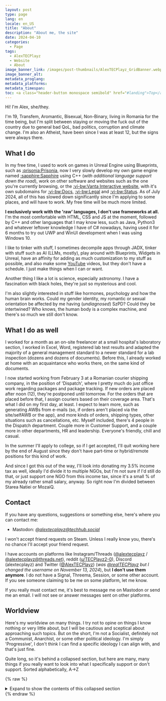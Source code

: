 ```yaml
---
layout: post
type: page
lang: en
locale: en_US
title: "About"
description: "About me, the site"
date: 2024-04-10
categories:
  - Page
tags:
  - AlexTECPlayz
  - Website
  - About
image_banner_link: /images/post-thumbnails/AlexTECPlayz_GridBanner.webp
image_banner_alt:
metadata_proglang:
metadata_platforms:
metadata_timespan:
toc: <a class="header-button monospace semibold" href="#landing">Top</a><br><a class="header-button monospace semibold" href="#what-i-do">What I do</a><br><a class="header-button monospace semibold" href="#what-i-do-as-well">What I do as well</a><br><a class="header-button monospace semibold" href="#contact">Contact</a><br><a class="header-button monospace semibold" href="#worldview">Worldview</a>
---
```


Hi! I'm Alex, she/they.

I'm 19, Transfem, Aromantic, Bisexual, Non-Binary, living in Romania for the time being, but I'm split between staying or moving the fuck out of the country due to general bad QoL, bad politics, corruption and climate change. I'm also an Atheist, have been since I was at least 12, but the signs were always there.

## What I do

In my free time, I used to work on games in Unreal Engine using Blueprints, such as [:prisonia:Prisonia](https://vantainteractive.com/en/games/Prisonia), now I very slowly develop my own game engine named [:sapphire:Sapphire](https://docs.vantainteractive.com/en/sapphire/) using C++ (*with additional language support down the road*), work on other software and websites such as the one you're currently browsing, or the [:vi-bw:Vanta Interactive website](https://vantainteractive.com), with it's own subdomains for [:vi-bw:Docs](https://docs.vantainteractive.com), [:vi-bw:Legal](https://legal.vantainteractive.com) and [:vi-bw:Status](https://status.vantainteractive.com). As of July 2024, all of this has slowed down significantly since I'm applying to some places, and will have to work. My free time will be much more limited.

**I exclusively work with the 'raw' languages, I don't use frameworks at all.** I'm the most comfortable with HTML, CSS and JS at the moment, followed by C++ and other languages that I may know less, such as Java, Python3 and whatever leftover knowledge I have of C# nowadays, having used it for 6 months to try out UWP and WinUI development when I was using Windows 10.

I like to tinker with stuff, I sometimes decompile apps through JADX, tinker with stuff such as AI (LLMs, mostly), play around with Blueprints, Widgets in Unreal, have an affinity for adding as much customization to my stuff as possible, and also make some [YouTube](https://youtube.com/@alextecplaz) videos, but they don't have a schedule. I just make things when I can or want.

Another thing I like a lot is science, especially astronomy. I have a fascination with black holes, they're just so mysterious and cool.

I'm also slightly interested in stuff like hormones, psychology and how the human brain works. Could my gender identity, my romantic or sexual orientation be affected by me having (*undiagnosed*) SzPD? Could they be intertwined? Who knows, the human body is a complex machine, and there's so much we still don't know.

## What I do as well

I worked for a month as an on-site freelancer at a small hospital's laboratory section, I worked in Excel, Word, registered lab test results and adapted the majority of a general management standard to a newer standard for a lab inspection (dozens and dozens of documents). Before this, I already worked at home with an acquaintance who works there, on the same kind of documents.

I now started working from February 3 at a Romanian courier shipping company, in the position of 'Dispatch', where I pretty much do just office work regarding packages and package tracking. If new orders are placed after noon (12), they're postponed until tomorrow. For the orders that are placed before that, I assign couriers based on their coverage area. That's what I did on my first day, at least. I expect to learn more, such as generating AWBs from e-mails (so, if orders aren't placed via the site/selfAWB or the app), and more kinds of orders, shipping types, other situations such as cancellations, etc. Myself included, there's 4 people in the Dispatch department. Couple more in Customer Support, and a couple more in other departments, HR and leadership. Everyone's friendly, chill and casual.

In the summer I'll apply to college, so if I get accepted, I'll quit working here by the end of August since they don't have part-time or hybrid/remote positions for this kind of work.

And since I got this out of the way, I'll look into donating my 3.5% income tax as well, ideally I'd divide it to multiple NGOs, but I'm not sure if I'd still do that, or just support one NGO from this income tax, since it's a small % of my already rather small salary, anyway. So right now I'm divided between Starea Natiei or MozaiQ.

## Contact
If you have any questions, suggestions or something else, here's where you can contact me:
- Mastodon: [*@alextecplayz@techhub.social*](https://techhub.social/@AlexTECPlayz)

I won't accept friend requests on Steam. Unless I really know you, there's no chance I'll accept your friend request.

I have accounts on platforms like Instagram/Threads ([@alextecplayz](https://instagram.com/alextecplayz) / [@alextecplayz@threads.net](https://threads.net/alextecplayz)), reddit ([u/TECPlayz2-0](https://new.reddit.com/user/TECPlayz2-0)), Discord (alextecplayz) and Twitter ([@AlexTECPlayz](https://twitter.com/AlexTECPlayz)) (*was [@realTECPlayz](https://web.archive.org/web/20230320004115/twitter.com/realTECPlayz) but I changed the username on November 13, 2024*), but **I don't use them anymore**. I do not have a Signal, Threema, Session, or some other account. If you see someone claiming to be me on some platform, let me know.

If you really must contact me, it's best to message me on Mastodon or send me an email. I will not see or answer messages sent on other platforms.

## Worldview

Here's my worldview on many things. I try not to opine on things I know nothing or very little about, but I will be cautious and sceptical about approaching such topics. But on the short, I'm not a Socialist, definitely not a Communist, Anarchist, or some other political ideology. I'm simply 'Progressive', I don't think I can find a specific ideology I can align with, and that's just fine.

Quite long, so it's behind a collapsed section, but here are many, many things if you really want to look into what I specifically support or don't support. Sorted alphabetically, A->Z

{% raw %}
<details class="details">
  <summary style="">Expand to show the contents of this collapsed section</summary>
  <table>
    <thead>
      <tr>
        <th><strong>My stance</strong></th>
        <th><strong>Measure, something specific, law, right, etc.</strong></th>
        <th><strong>Description to explain why (optional)</strong></th>
      </tr>
    </thead>
    <tbody>
      <tr>
        <td><strong>IMPARTIAL</strong></td>
        <td>ACAB</td>
        <td>To suggest, or to generalize, that “All Cops are Bastards” sucks fucking ass, and I don’t support this. There are some corrupt cops, and there are some good cops. Not everything’s so black and white.</td>
      </tr>
      <tr>
        <td><strong>AGAINST</strong></td>
        <td>Anarchism, Anarcho-$THING, Anarcho-communism, Stateless societies, anti-statism, liberationism</td>
        <td>Bahahaha! Oh, you’re serious? Bahahaha! Even the most basic, primitive human society has some form of governance similar to a state or government.</td>
      </tr>
      <tr>
        <td><strong>AGAINST</strong></td>
        <td>Authoritarianism</td>
        <td>Never. Under no circumstance is this good. I give some sceptical leeway for ‘benevolent dictators’. They’re still dictators and all, but sometimes I guess you have to take control of a country that’s gone too far off to bring it back to stability.</td>
      </tr>
      <tr>
        <td><strong>IMPARTIAL</strong></td>
        <td>Big companies, corporations, businesses.</td>
        <td>Big companies aren’t <em>inherently</em> bad. Big companies that become monopolies or oligopolies are bad, however.</td>
      </tr>
      <tr>
        <td><strong>FOR</strong></td>
        <td>Capitalism (to an extent)</td>
        <td>Not all parts of capitalism are bad. Is capitalism worse now, especially due to the increased wealth gap between the top % and the rest? Absolutely. But I don't want to tear it all down, I want to surgically remove the bad ideological parts of it, and replace them with more fair alternatives, usually provided by socialism's economic system, or some other, 'third way'.</td>
      </tr>
      <tr>
        <td><strong>AGAINST</strong></td>
        <td>‘Carbon capture’, ‘carbon credits’</td>
        <td>They’re a scam, and ineffective in the grand scale of things. Not to mention it’s GREENWASHING.</td>
      </tr>
      <tr>
        <td><strong>AGAINST</strong></td>
        <td>Cars</td>
        <td>Not a car abolitionist, though. Cars have their utility and own degree of freedom, but we’d have less of them if we had excellent public transport and trains.</td>
      </tr>
      <tr>
        <td><strong>FOR</strong></td>
        <td>CIA, FBI, NSA, intelligence agencies in general</td>
        <td>Fuck yeah, intelligence agencies are cool. Some secret programs need to exist for the sake of national and/or international security. <i class="italic">Oh, but look what $AGENCY did in the 80s, 90s, etc.</i> This isn't BECAUSE of the intelligence agency's existence. It's because some agencies get an ego and start operating way out of their legal limits, and there's no one to hold them accountable for their mistakes.<br><br>An intelligence agency is not inherently bad or evil. They can be massively helpful in exposing and leading to the arrest of organized crime groups, as history has proven time and time again. They can be massively helpful in protecting their country's interests, as is the case for the US, as history has proven time and time again.</td>
      </tr>
      <tr>
        <td><strong>AGAINST</strong></td>
        <td>Communism, Fascism, Nazism, any other ideology</td>
        <td>None of these are good. Fuck off. Shilling for the NK, CCP, URSS or being a tankie is the same.<br><br><strong>On Communism:</strong><br>Communism is the extreme left, so obviously it contains the most radical stuff of the Left. This also comes with extreme violence, just like the extreme right's extreme violence. Marx had some good ideas, some deserved to be thrown in the dumpster. Lenin? HARD NO, the guy was authoritarian. If you're a Leninist, Marxist-Leninist, and especially something else like Stalinist, Ceausist, etc, stay the fuck away. Your ideology is just as reprehensible and as horrific as Fascism and Nazism.</td>
      </tr>
      <tr>
        <td><strong>AGAINST</strong></td>
        <td>Corruption, cronyism, nepotism</td>
        <td>Self-explanatory. I live in Romania, I see this on a daily basis, unfortunately.</td>
      </tr>
      <tr>
        <td><strong>FOR</strong></td>
        <td>Drug decriminalisation (e.g light drugs, marijuana)</td>
        <td>Sure, with the same laws as alcohol and tobacco. 18+, you shouldn’t smoke pot and drive, etc. I don’t support or promote drugs. Weed's not great, especially in high concentration.</td>
      </tr>
      <tr>
        <td><strong>FOR</strong></td>
        <td>FOSS, OSS, Closed-source, Source-available, etc.</td>
        <td>I’m not some hypocrite or some absolutist, however. Both FOSS and closed-source software have their advantages and disadvantages.</td>
      </tr>
      <tr>
        <td><strong>FOR</strong></td>
        <td>Free speech (NOT including Hate Speech)</td>
        <td><em>“Muh freedom to say the n-word, to be racist, nooo!”</em> Free speech good. Hate speech bad. Simple as.</td>
      </tr>
      <tr>
        <td><strong>FOR</strong></td>
        <td>Immigration, reducing overreach of immigration/customs agencies</td>
        <td>Agencies such as the US ICE and DHS have too much power. Lobotomize them, don’t abolish the agencies. General immigration and customs enforcement is needed, but what the ICE does is just way above their pay grade, and their department. Stick to airports and country borders, dipshits.</td>
      </tr>
      <tr>
        <td><strong>FOR</strong></td>
        <td>Increased education, healthcare funding</td>
        <td>Obvious. An educated and healthy population can’t be controlled through psyops, dumb conspiracy theories, radical politics. Percentage of religion and spirituality would also decrease, what a lovely bonus!</td>
      </tr>
      <tr>
        <td><strong>FOR</strong></td>
        <td>Increased state/government transparency</td>
        <td>No questions asked. We can’t keep funding secret projects, literal coups, dictatorships, unjustified wars, etc.</td>
      </tr>
      <tr>
        <td><strong>FOR</strong></td>
        <td>IP, Copyright law, Patents</td>
        <td>With the mention that patents shouldn’t forbid someone from doing the same thing, and IP should expire 10 years after creation, with the owner/creator of the IP being able to renew its IP ownership each 10 years, until they die, or pass of the IP to someone else. 50-70 years after the IP was made, it should enter into public domain, with no way of retraction or renewal.</td>
      </tr>
      <tr>
        <td><strong>IMPARTIAL</strong></td>
        <td>Kinks, kink-shaming</td>
        <td>I don't kink-shame <i>...out loud</i>. Look, I get general kinks, I'm fine with them, but there's a line between stuff that's cool and stuff that's objectionable, if not straight-up reprehensible.<br><br>I'm sorry, but I will instantly block anyone that's into scat, piss, inflation, pooltoys, chastity, farts, vore, fatfur, pregnant sex, urethral play, sounding, macros and micros, blood, needle-play, guro, gore, diapers/ABDL, masochism, and obviously against incest, massive age gaps (e.g. 22 with 60) and anything illegal. Fuck off outta here with this stuff, it's horrible.<br><br>What's worse is the people on *supposedly enlightened* Fedi that share this stuff without using ALT text, tags or just text that contains kink-related words that I can block (*Sometimes they don't even blur the image!*) - which means that occasionally I'll stumble upon some pooltoy, inflation or fatfur photo(s) on my timeline. I'll unfollow and possibly block both accounts involved, in such instances.</td>
      </tr>
      <tr>
        <td><strong>AGAINST</strong></td>
        <td>Mass surveillance (e.g. PRISM, Chat Control, IIS)</td>
        <td>Mass surveillance is an overwhelming no from me.</td>
      </tr>
      <tr>
        <td><strong>FOR</strong></td>
        <td>Measures against climate change</td>
        <td>Climate change is very real, very noticeable, and is here to stay. We need to urgently reduce our CO2 emissions, and remove some of the pollution from the atmosphere. This should have been done YEARS ago, DECADES, even, but the car and oil lobbies were/are too powerful.</td>
      </tr>
      <tr>
        <td><strong>FOR</strong></td>
        <td>Minority rights (LGBTQIA+, natives, etc.)</td>
        <td>Self-explanatory. Everyone is equal.</td>
      </tr>
      <tr>
        <td><strong>AGAINST</strong></td>
        <td>Nationalism, legionarism, etc.</td>
        <td>Yeah. Bad.</td>
      </tr>
      <tr>
        <td><strong>FOR</strong></td>
        <td>Nuclear, fusion, renewable, green energy.</td>
        <td>All-in for all of these. Nuclear is still very much a valid option, until we get very efficient and powerful green energy.</td>
      </tr>
      <tr>
        <td><strong>FOR</strong></td>
        <td>Polyamory</td>
        <td>Might seem strange to some, but yeah, I support polyamory. If it’s all consensual and legal, go for it if that’s your thing. Personally, I <em>could theoretically</em> fit in a poly relationship since I’m Aro, and generally I don’t care if I do a thing or not.</td>
      </tr>
      <tr>
        <td><strong>FOR</strong></td>
        <td>Private property, ownership, Stocks, Private equity</td>
        <td>If living in a world where Socialist principles are somewhat applied, private, cooperative and collective ownership CAN exist.</td>
      </tr>
      <tr>
        <td><strong>AGAINST</strong></td>
        <td>Project 2025</td>
        <td>Strongly opposed to this. It’s literally the new fascist manifesto.</td>
      </tr>
      <tr>
        <td><strong>FOR</strong></td>
        <td>Public healthcare, HRT, puberty blockers access</td>
        <td>Obvious. Privatized healthcare should still exist, but public healthcare should be more than enough for your average educated citizen, as per previous measure(s). HRT &amp; puberty blockers should be 12+, available freely under public healthcare.</td>
      </tr>
      <tr>
        <td><strong>AGAINST</strong></td>
        <td>Radical anticapitalism, or Radical anything</td>
        <td>No, just no. Radical stuff only pushes you towards the extremes, which makes you rather unwilling to hear other people's viewpoints. Is Greta Thunberg's ecologism still ecologism, if it's been radicalized? No. Is radical feminism still feminism? Mmm...no. Radicalization pushes more and more extreme, black and white change. I can't, and won't stand by that.</td>
      </tr>
      <tr>
        <td><strong>IMPARTIAL</strong></td>
        <td>Radicalism (radical vs gradual change)</td>
        <td>I usually prefer gradual change.</td>
      </tr>
      <tr>
        <td><strong>AGAINST</strong></td>
        <td>Refusal to work, work abolitionism, critique of work, anti-work</td>
        <td>Let me guess, you’re a “wage slave”? You don’t like to work? However, I wouldn’t want someone to be forced to work 40+ years of their life just to afford a house or something. I think 10-20 years of work should earn you enough to buy an apartment or a house that can fit a family.</td>
      </tr>
      <tr>
        <td><strong>AGAINST</strong></td>
        <td>Right-wing libertarianism</td>
        <td>Trust me bro, it’ll work this time! If we add $CRYPTO, $NFT, $AI or $BUZZWORD into this, it’ll be the best thing ever! Bahahaha!</td>
      </tr>
      <tr>
        <td><strong>FOR</strong></td>
        <td>Separation of Church and State</td>
        <td>Religion should be private.</td>
      </tr>
      <tr>
        <td><strong>FOR</strong></td>
        <td>Socialism</td>
        <td>I usually stand by socialist ideas, as long as they don’t undermine democracy or a mixed economic model that has the best of both socialism and capitalism. You can have a fair and equitable society even with some capitalism sprinkled in. I, however, am not a Socialist.</td>
      </tr>
      <tr>
        <td><strong>FOR</strong></td>
        <td>Space research, exploration</td>
        <td>All-in on space exploration and research. Black Holes fascinate me. I need to know MORE.</td>
      </tr>
      <tr>
        <td><strong>FOR</strong></td>
        <td>State/Govt. overseeing and somewhat controlling the economy</td>
        <td>In order to prevent inflation, crashes, crises, and crypto bros, stocks, companies abusing the ‘free’ market.</td>
      </tr>
      <tr>
        <td><strong>AGAINST</strong></td>
        <td>Targeted Wars (e.g against Palestinians)</td>
        <td>Self-explanatory. Targeted wars are stupid.</td>
      </tr>
      <tr>
        <td><strong>FOR</strong></td>
        <td>Universal Basic Income (UBI)</td>
        <td>No comment.</td>
      </tr>
      <tr>
        <td><strong>AGAINST</strong></td>
        <td>Unschooling, especially radical unschooling</td>
        <td><strong>Unschooling can be detrimental to your child’s education.</strong> A proper curriculum cannot be replaced by simply giving your child a device and letting them choose what to learn. Some argue against conformity, suggesting that children shouldn’t have to follow classroom norms, especially those with ADHD. However, learning to adapt to societal expectations is essential for functioning in society. While there are exceptions for neurodivergent children, it’s crucial to ensure they receive a structured education, whether through Special Ed Schools or homeschooling with a proper curriculum and qualified teachers, rather than relying on apps or unqualified ‘educators’. Some may claim that real-life experiences, like grocery shopping, can teach valuable skills. However, foundational subjects like math should be taught in a structured environment, building on what they learn in school. <br><br> <strong>Research shows that unschooled children often perform worse than their peers who follow a structured curriculum in key areas like reading, writing, and math.</strong> <a href="https://files.eric.ed.gov/fulltext/EJ1363975.pdf">American Families’ Attitudes to Unschooling - A National Survey</a> <br><br> Studies indicate that unschooling does not consistently provide equitable educational experiences. For instance, Martin-Chang et al. (2011) found that children educated without structured lesson plans performed worse than those in public schools. <br><br> The notion that children shouldn’t learn subjects they dislike, such as math, is misguided. A basic education, including math, language, history, and science, is essential. These subjects cannot be replaced by informal experiences or apps; they should complement formal education. <br><br> Proposing to abolish education systems is a privileged stance. Instead of discarding them, we should work towards reforming and improving these systems for everyone. <br><br> Radical unschooling advocates often misunderstand the role of education. It’s vital to ensure children receive proper instruction, especially in critical developmental periods. If you believe your education system is lacking, advocate for change rather than abandonment. <br><br> <strong>Be cautious of radical unschoolers; their approach may not be in your child’s best interest.</strong> I hope the trend of unschooling fades away in favor of more effective educational practices.</td>
      </tr>
      <tr>
        <td><strong>IMPARTIAL</strong></td>
        <td>Wars (general wars)</td>
        <td>Most wars are unnecessary.</td>
      </tr>
      <tr>
        <td><strong>FOR</strong></td>
        <td>Wealth redistribution</td>
        <td>If a person or company have more than $100m value or assets, increase tax and distribute excess towards programs or departments of the government’s choosing - exception being the Army or intelligence agencies, those shouldn’t be funded from this.</td>
      </tr>
      <tr>
        <td><strong>FOR</strong></td>
        <td>Work Unions</td>
        <td>Work unions are always needed, in any sector, regardless if $EMPLOYER is good or bad, or if $REGIME/$IDEOLOGY supposedly doesn’t need unions.</td>
      </tr>
    </tbody>
  </table>
</details>
{% endraw %}
